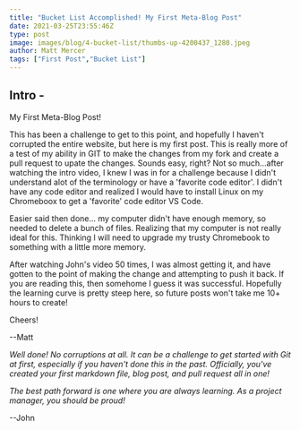 ```yaml
---
title: "Bucket List Accomplished! My First Meta-Blog Post"
date: 2021-03-25T23:55:46Z
type: post
image: images/blog/4-bucket-list/thumbs-up-4200437_1280.jpeg
author: Matt Mercer
tags: ["First Post","Bucket List"]
---
```


## Intro -

My First Meta-Blog Post!

This has been a challenge to get to this point, and hopefully I haven't corrupted the entire website, but here is my first post. This is really more of a test of my ability in GIT to make the changes from my fork and create a pull request to upate the changes. Sounds easy, right? Not so much...after watching the intro video, I knew I was in for a challenge because I didn't understand alot of the terminology or have a 'favorite code editor'. I didn't have any code editor and realized I would have to install Linux on my Chromeboox to get a 'favorite' code editor VS Code.

Easier said then done... my computer didn't have enough memory, so needed to delete a bunch of files. Realizing that my computer is not really ideal for this. Thinking I will need to upgrade my trusty Chromebook to something with a little more memory.

After watching John's video 50 times, I was almost getting it, and have gotten to the point of making the change and attempting to push it back. If you are reading this, then somehome I guess it was successful. Hopefully the learning curve is pretty steep here, so future posts won't take me 10+ hours to create!

Cheers!

--Matt

*Well done! No corruptions at all. It can be a challenge to get started with Git at first, especially if you haven't done this in the past. Officially, you've created your first markdown file, blog post, and pull request all in one!*

*The best path forward is one where you are always learning. As a project manager, you should be proud!*

--John
